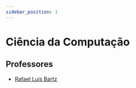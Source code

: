 ```yaml
---
sidebar_position: 1
---
```


# Ciência da Computação


## Professores

- [Rafael Luis Bartz](rafael_luis_bartz)
